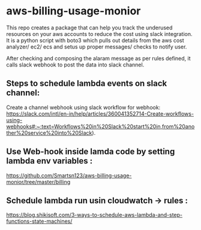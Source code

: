 # aws-billing-usage-monior
This repo creates a package that can help you track the underused resources on your aws accounts to reduce the cost using slack integration.
It is a python script with boto3 which pulls out details from the aws cost analyzer/ ec2/ ecs and setus up proper messages/ checks to notify user.

After checking and composing the alaram message as per rules defined, it calls slack webhook to post the data into slack channel.

## Steps to schedule lambda events on slack channel:
Create a channel webhook using slack workflow for webhook: 
https://slack.com/intl/en-in/help/articles/360041352714-Create-workflows-using-webhooks#:~:text=Workflows%20in%20Slack%20start%20in,from%20another%20service%20into%20Slack).


## Use Web-hook inside lamda code by setting lambda env variables : 
https://github.com/Smartsn123/aws-billing-usage-monior/tree/master/billing


## Schedule lambda run usin cloudwatch -> rules : 
https://blog.shikisoft.com/3-ways-to-schedule-aws-lambda-and-step-functions-state-machines/
